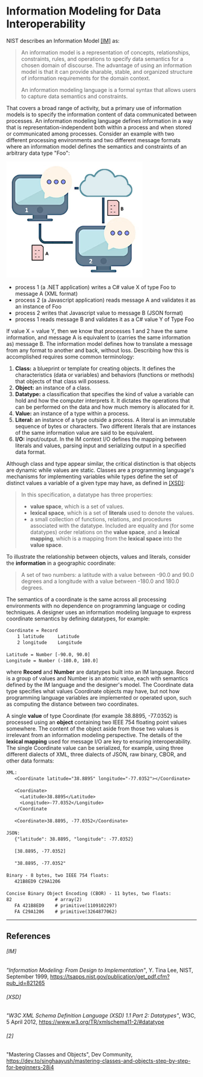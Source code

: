 # Information Modeling for Data Interoperability

NIST describes an Information Model [[IM]](IM) as:

> An information model is a representation of concepts, relationships, constraints, rules,
> and operations to specify data semantics for a chosen domain of discourse.
> The advantage of using an information model is that it can provide sharable, stable, and
> organized structure of information requirements for the domain context.
> 
> An information modeling language is a formal syntax that allows users to capture data
> semantics and constraints.

That covers a broad range of activity, but a primary use of information models is to specify
the information content of data communicated between processes. An information modeling language
defines information in a way that is representation-independent both within a process and when
stored or communicated among processes.
Consider an example with two different processing environments and two different message formats
where an information model defines the semantics and constraints of an arbitrary data type "Foo":

<img src="images/computers-comms.jpg" width="360">

* process 1 (a .NET application) writes a C# value X of type Foo to message A (XML format)
* process 2 (a Javascript application) reads message A and validates it as an instance of Foo
* process 2 writes that Javascript value to message B (JSON format)
* process 1 reads message B and validates it as a C# value Y of Type Foo

If value X = value Y, then we know that processes 1 and 2 have the same information, and
message A is equivalent to (carries the same information as) message B. The information model
defines how to translate a message from any format to another and back, without loss.
Describing how this is accomplished requires some common terminology:

1. **Class:** a blueprint or template for creating objects. It defines the characteristics
   (data or variables) and behaviors (functions or methods) that objects of that class will possess.
2. **Object:** an instance of a class.
3. **Datatype:** a classification that specifies the kind of value a variable can hold and how the
   computer interprets it. It dictates the operations that can be performed on the data and how much
   memory is allocated for it.
4. **Value:** an instance of a type within a process.
5. **Literal:** an instance of a type outside a process. A literal is an immutable sequence of bytes
or characters. Two different literals that are instances of the same information value are said to
be equivalent.
6. **I/O:** input/output. In the IM context I/O defines the mapping between literals and values,
parsing input and serializing output in a specified data format.

Although class and type appear similar, the critical distinction is that objects are dynamic while values
are static. Classes are a programming language's mechanisms for implementing variables while types define
the set of distinct values a variable of a given type may have, as defined in [[XSD]](xsd):

> In this specification, a datatype has three properties:
> * **value space**, which is a set of values.
> * **lexical space**, which is a set of **literals** used to denote the values.
> * a small collection of functions, relations, and procedures associated with the datatype.
> Included are equality and (for some datatypes) order relations on the **value space**,
> and a **lexical mapping**, which is a mapping from the **lexical space** into the **value space**.

To illustrate the relationship between objects, values and literals, consider the **information** in
a geographic coordinate:

> A set of two numbers: a latitude with a value between -90.0 and 90.0 degrees and a longitude with
> a value between -180.0 and 180.0 degrees.

The semantics of a coordinate is the same across all processing environments with no dependence on
programming language or coding techniques. A designer uses an information modeling language to
express coordinate semantics by defining datatypes, for example:
```
Coordinate = Record
    1 latitude     Latitude
    2 longitude    Longitude

Latitude = Number [-90.0, 90.0]
Longitude = Number (-180.0, 180.0]
```
where **Record** and **Number** are datatypes built into an IM language. Record is a group of values and
Number is an atomic value, each with semantics defined by the IM language and the designer's model.
The Coordinate data type specifies what values Coordinate objects may have, but not how programming
language variables are implemented or operated upon, such as computing the distance between two
coordinates.

A single **value** of type Coordinate (for example 38.8895, -77.0352) is processed using an **object**
containing two IEEE 754 floating point values somewhere. The content of the object aside from those two
values is irrelevant from an information modeling perspective. The details of the **lexical mapping**
used for message I/O are key to ensuring interoperability. The single Coordinate value can be serialized,
for example, using three different dialects of XML, three dialects of JSON, raw binary, CBOR, and other
data formats:

```
XML:
   <Coordinate latitude="38.8895" longitude="-77.0352"></Coordinate>
    
   <Coordinate>
     <Latitude>38.8895</Latitude>
     <Longitude>-77.0352</Longitude>
   </Coordinate
    
   <Coordinate>38.8895, -77.0352</Coordinate>

JSON:
   {"latitude": 38.8895, "longitude": -77.0352}
    
   [38.8895, -77.0352]
    
   "38.8895, -77.0352"

Binary - 8 bytes, two IEEE 754 floats:
   421B8ED9 C29A1206

Concise Binary Object Encoding (CBOR) - 11 bytes, two floats:
82                # array(2)
   FA 421B8ED9    # primitive(1109102297)
   FA C29A1206    # primitive(3264877062)
```

---------

<!---
> In the objected-oriented approach, the fundamental construct is the object, which incorporates both
> data structures and functions. The building blocks in the O-O model are object classes, attributes,
> operations, and associations (relationships.)

There is a critical distinction between the object-oriented **approach** and an object-oriented
**programming language**:
Every hardware CPU, virtual machine, and programming environment, simply by processing data,
has object classes, attributes, operations and associations:

* **Literals** are constant values (sequences of bytes or characters) suitable for storage and transmission.
* **Objects** hold variable values in a processing environment.
* Input translates literals into object values.
* Output translates object values to literals.
* An object has an information value with operations supported by a processing environment, but
loading, processing and saving information does not require an OOP language.

Example:
* The DEC PDP-11, a 1970's era minicomputer, has memory, registers, operations, and I/O.
Even its 8- and 16-bit values operated on by machine-level instructions are objects:

<img src="images/pdp11i.jpg" width=300>

The semantic meaning of an information value is independent of any literal values used
to represent it.
--->


## References

###### [IM]
*"Information Modeling: From Design to Implementation"*, Y. Tina Lee, NIST, September 1999,
https://tsapps.nist.gov/publication/get_pdf.cfm?pub_id=821265

###### [XSD]
*"W3C XML Schema Definition Language (XSD) 1.1 Part 2: Datatypes"*, W3C, 5 April 2012,
https://www.w3.org/TR/xmlschema11-2/#datatype

###### [2]
"Mastering Classes and Objects", Dev Community,
https://dev.to/singhaayush/mastering-classes-and-objects-step-by-step-for-beginners-28i4